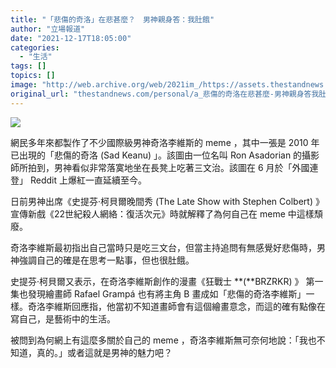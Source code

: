 ```yaml
---
title: "「悲傷的奇洛」在悲甚麼？　男神親身答：我肚餓"
author: "立場報道"
date: "2021-12-17T18:05:00"
categories:
  - "生活"
tags: []
topics: []
image: "http://web.archive.org/web/2021im_/https://assets.thestandnews.com/media/photos/template-10_HCSeruM.png"
original_url: "thestandnews.com/personal/a_悲傷的奇洛在悲甚麼-男神親身答我肚餓"
---
```

![](http://web.archive.org/web/2021im_/https://assets.thestandnews.com/media/photos/template-10_HCSeruM.png)

網民多年來都製作了不少國際級男神奇洛李維斯的 meme ，其中一張是 2010 年已出現的「悲傷的奇洛 (Sad Keanu) 」。該圖由一位名叫 Ron Asadorian 的攝影師所拍到，男神看似非常落寞地坐在長凳上吃著三文治。該圖在 6 月於「外國連登」 Reddit 上爆紅一直延續至今。

日前男神出席《史提芬·柯貝爾晚間秀 (The Late Show with Stephen Colbert) 》宣傳新戲《22世紀殺人網絡：復活次元》時就解釋了為何自己在 meme 中這樣頹廢。

奇洛李維斯最初指出自己當時只是吃三文台，但當主持追問有無感覺好悲傷時，男神強調自己的確是在思考一點事，但也很肚餓。

史提芬·柯貝爾又表示，在奇洛李維斯創作的漫畫《狂戰士 **(**BRZRKR) 》 第一集也發現繪畫師 Rafael Grampá 也有將主角 B 畫成如「悲傷的奇洛李維斯」一樣。奇洛李維斯回應指，他當初不知道畫師會有這個繪畫意念，而這的確有點像在寫自己，是藝術中的生活。

被問到為何網上有這麼多關於自己的 meme ，奇洛李維斯無可奈何地說：「我也不知道，真的。」或者這就是男神的魅力吧？